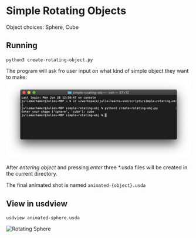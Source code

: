 # Simple Rotating Objects 

Object choices: Sphere, Cube

## Running 
```
python3 create-rotating-object.py
```
The program will ask fro user input on what kind of simple object they want to make: 
![User Input](/images/creatCube.png "SDL4PongPlaying")

After *entering object* and pressing *enter* three *.usda files will be created in the current directory. 

The final animated shot is named `animated-{object}.usda`

## View in usdview

```
usdview animated-sphere.usda 
```

![Rotating Sphere](/images/rotating-sphere.gif "RotatingSphere")
